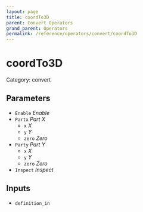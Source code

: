 ```yaml
---
layout: page
title: coordTo3D
parent: Convert Operators
grand_parent: Operators
permalink: /reference/operators/convert/coordTo3D
---
```


# coordTo3D

Category: convert



## Parameters

* `Enable` *Enable*
* `Partx` *Part X*
  * `x` *X*
  * `y` *Y*
  * `zero` *Zero*
* `Party` *Part Y*
  * `x` *X*
  * `y` *Y*
  * `zero` *Zero*
* `Inspect` *Inspect*

## Inputs

* `definition_in`